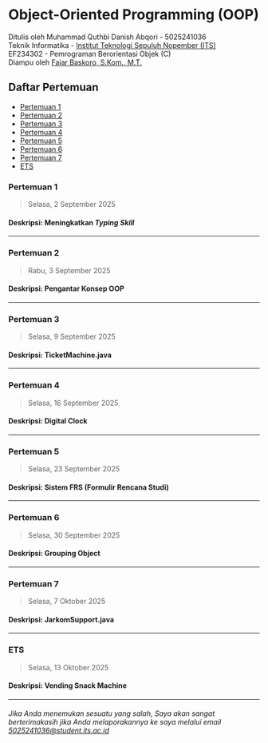 # Object-Oriented Programming (OOP)
Ditulis oleh Muhammad Quthbi Danish Abqori - 5025241036 \
Teknik Informatika - [Institut Teknologi Sepuluh Nopember (ITS)](https://www.its.ac.id/) \
EF234302 - Pemrograman Berorientasi Objek (C) \
Diampu oleh [Fajar Baskoro, S.Kom., M.T.](https://www.its.ac.id/informatika/id/profil-fajar-baskoro/)


## Daftar Pertemuan
- [Pertemuan 1](Pertemuan%201/Pertemuan%201.md)
- [Pertemuan 2](Pertemuan%202/Pertemuan%202.md)
- [Pertemuan 3](Pertemuan%203/Pertemuan%203.md)
- [Pertemuan 4](Pertemuan%204/Pertemuan%204.md)
- [Pertemuan 5](Pertemuan%205/Pertemuan%205.MD)
- [Pertemuan 6](Pertemuan%206/Pertemuan%206.md)
- [Pertemuan 7](Pertemuan%207/Pertemuan%207.md)
- [ETS](ETS/ETS.md)

### Pertemuan 1
> Selasa, 2 September 2025

#### Deskripsi: Meningkatkan _Typing Skill_
---

### Pertemuan 2
> Rabu, 3 September 2025

#### Deskripsi: Pengantar Konsep OOP
---

### Pertemuan 3
> Selasa, 9 September 2025

#### Deskripsi: TicketMachine.java
---

### Pertemuan 4
> Selasa, 16 September 2025

#### Deskripsi: Digital Clock
---

### Pertemuan 5
> Selasa, 23 September 2025

#### Deskripsi: Sistem FRS (Formulir Rencana Studi)
---

### Pertemuan 6
> Selasa, 30 September 2025

#### Deskripsi: Grouping Object
---

### Pertemuan 7
> Selasa, 7 Oktober 2025

#### Deskripsi: JarkomSupport.java
---

### ETS
> Selasa, 13 Oktober 2025

#### Deskripsi: Vending Snack Machine
---
###### *Jika Anda menemukan sesuatu yang salah, Saya akan sangat berterimakasih jika Anda melaporakannya ke saya melalui email *5025241036@student.its.ac.id**
